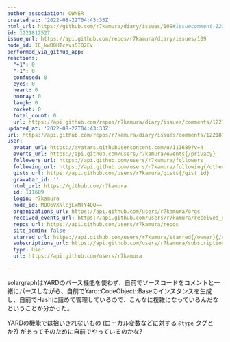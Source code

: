 ```yaml
---
author_association: OWNER
created_at: '2022-08-22T04:43:33Z'
html_url: https://github.com/r7kamura/diary/issues/109#issuecomment-1221812527
id: 1221812527
issue_url: https://api.github.com/repos/r7kamura/diary/issues/109
node_id: IC_kwDOHTcevs5I02Ev
performed_via_github_app: 
reactions:
  "+1": 0
  "-1": 0
  confused: 0
  eyes: 0
  heart: 0
  hooray: 0
  laugh: 0
  rocket: 0
  total_count: 0
  url: https://api.github.com/repos/r7kamura/diary/issues/comments/1221812527/reactions
updated_at: '2022-08-22T04:43:33Z'
url: https://api.github.com/repos/r7kamura/diary/issues/comments/1221812527
user:
  avatar_url: https://avatars.githubusercontent.com/u/111689?v=4
  events_url: https://api.github.com/users/r7kamura/events{/privacy}
  followers_url: https://api.github.com/users/r7kamura/followers
  following_url: https://api.github.com/users/r7kamura/following{/other_user}
  gists_url: https://api.github.com/users/r7kamura/gists{/gist_id}
  gravatar_id: ''
  html_url: https://github.com/r7kamura
  id: 111689
  login: r7kamura
  node_id: MDQ6VXNlcjExMTY4OQ==
  organizations_url: https://api.github.com/users/r7kamura/orgs
  received_events_url: https://api.github.com/users/r7kamura/received_events
  repos_url: https://api.github.com/users/r7kamura/repos
  site_admin: false
  starred_url: https://api.github.com/users/r7kamura/starred{/owner}{/repo}
  subscriptions_url: https://api.github.com/users/r7kamura/subscriptions
  type: User
  url: https://api.github.com/users/r7kamura

---
```

solargraphはYARDのパース機能を使わず、自前でソースコードをコメントと一緒にパースしながら、自前でYard::CodeObject::Baseのインスタンスを生成し、自前でHashに詰めて管理しているので、こんなに複雑になっているんだなということが分かった。

YARDの機能では拾いきれないもの (ローカル変数などに対する `@type` タグとか?) があってそのために自前でやっているのかな?